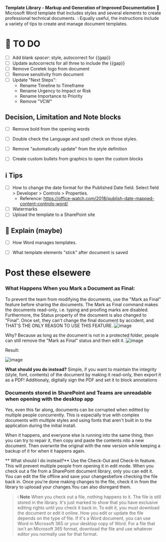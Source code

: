**Template Library - Markup and Generation of Improved Documentation**
📃Microsoft Word template that includes styles and several elements to create professional technical documents. 💡Equally useful, the instructions include a variety of tips to create and manage document templates. 


# 🚧 TO DO

- [ ] Add blank _spacer_: style, autocorrect for {{gap}}
- [ ] Update autocorrects for all three to include the {{gap}}
- [ ] Remove Coretek logo from document
- [ ] Remove sensitivity from document
- [ ] Update "Next Steps":
  - Rename Timeline to Timeframe
  - Rename Urgency to Impact or Risk
  - Rename Importance to Priority
  - Remove "VCW"


## Decision, Limitation and Note blocks

- [ ] Remove bold from the opening words
- [ ] Double check the Language and spell check on those styles.
- [ ] Remove "automatically update" from the style definition
- [ ] Create custom bullets from graphics to open the custom blocks


## ℹ️ Tips
- [ ] How to change the date format for the Published Date field. Select field > Developer > Controls > Properties.
  - Reference: https://office-watch.com/2018/publish-date-mapped-content-controls-word/
- [ ] Watermarks
- [ ] Upload the template to a SharePoint site

## 🔎 Explain (maybe)
- [ ] How Word manages templates.
- [ ] What template elements "stick" after document is saved



# Post these elsewere
### What Happens When you Mark a Document as **Final**:
To prevent the team from modifying the documents, use the "Mark as Final" feature before sharing the documents. The Mark as Final command makes the documents read-only, i.e. typing and proofing marks are disabled. Furthermore, the Status property of the document is also changed to "Final". Once set, they can't change the final document by accident, and THAT'S THE ONLY REASON TO USE THIS FEATURE.
![image](https://github.com/volatile-torpedo/Word-StyleFrame/assets/106129332/9c563d52-cc28-48bb-97d1-47c355904e71)

Why? Because as long as the document is not in a protected folder, people can still remove the "Mark as Final" status and then edit it.
![image](https://github.com/volatile-torpedo/Word-StyleFrame/assets/106129332/577ff898-e2bb-4747-8b09-779dd97ccc17)

Result:

![image](https://github.com/volatile-torpedo/Word-StyleFrame/assets/106129332/ae6f2204-5e91-4acd-885c-8462b7fade69)

**What should you do instead?** Simple, if you want to maintain the integrity (style, font, contents) of the document by making it read-only, then export it as a PDF! Additionaly, digitally sign the PDF and set it to block annotations

### Documents stored in SharePoint and Teams are unreadable when opening with the desktop app
Yes, even this far along, documents can be corrupted when editted by multiple people concurrently. This is especially true with complex documents with multiple styles and using fonts that aren't built in to the application during the initial install.

When it happens, and everyone else is running into the same thing, then you can try to repair it, then copy and paste the contents nito a new document. Then overwrite the original with the new version while keeping a backup of it for when it happens again.

** What should I do instead?** Use the Check-Out and Check-In feature. This will prevent multiple people from opening it in edit mode. When you check out a file from a SharePoint document library, only you can edit it. You can edit the file offline and save your changesbefore checking the file back in. Once you're done making changes to the file, check it in from the library to uplooad your changes.You can also disregard them. 

> ℹ️ **Note** When you check out a file, nothing happens to it. The file is still stored in the library. It's just marked to show that you have exclusive editing rights until you check it back in. To edit it, you must download the document or edit it online. How you edit or update the file depends on the type of file. If it's a Word document, you can use Word in Microsoft 365 or your desktop copy of Word. For a file that isn't an Microsoft 365 format, download the file and use whatever editor you normally use for that format.
